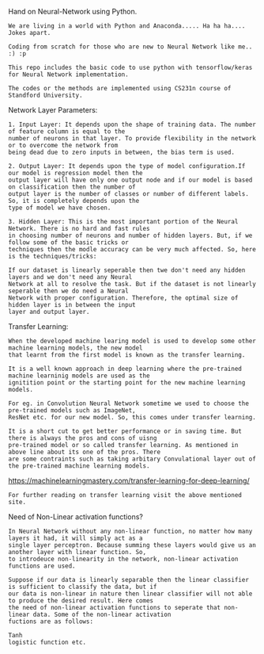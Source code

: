Hand on Neural-Network using Python.

	We are living in a world with Python and Anaconda..... Ha ha ha.... Jokes apart.

	Coding from scratch for those who are new to Neural Network like me.. :) :p
	
	This repo includes the basic code to use python with tensorflow/keras for Neural Network implementation.

	The codes or the methods are implemented using CS231n course of Standford University.
	
Network Layer Parameters:
	
	1. Input Layer: It depends upon the shape of training data. The number of feature column is equal to the 
	number of neurons in that layer. To provide flexibility in the network or to overcome the network from 
	being dead due to zero inputs in between, the bias term is used.
	
	2. Output Layer: It depends upon the type of model configuration.If our model is regression model then the
	output layer will have only one output node and if our model is based on classification then the number of 
	output layer is the number of classes or number of different labels. So, it is completely depends upon the
	type of model we have chosen.
	
	3. Hidden Layer: This is the most important portion of the Neural Network. There is no hard and fast rules 
	in choosing number of neurons and number of hidden layers. But, if we follow some of the basic tricks or 
	techniques then the modle accuracy can be very much affected. So, here is the techniques/tricks:
	
	If our dataset is linearly seperable then twe don't need any hidden layers and we don't need any Neural 
	Network at all to resolve the task. But if the dataset is not linearly seperable then we do need a Neural 
	Network with proper configuration. Therefore, the optimal size of hidden layer is in between the input 
	layer and output layer. 

Transfer Learning:

	When the developed machine learing model is used to develop some other machine learning models, the new model
	that learnt from the first model is known as the transfer learning.
	
	It is a well known approach in deep learning where the pre-trained machine learninig models are used as the 
	ignitition point or the starting point for the new machine learning models.
	
	For eg. in Convolution Neural Network sometime we used to choose the pre-trained models such as ImageNet, 
	ResNet etc. for our new model. So, this comes under transfer learning.
	
	It is a short cut to get better performance or in saving time. But there is always the pros and cons of uisng 
	pre-trained model or so called transfer learning. As mentioned in above line about its one of the pros. There
	are some contraints such as taking arbitary Convulational layer out of the pre-trained machine learning models.
	
https://machinelearningmastery.com/transfer-learning-for-deep-learning/

	For further reading on transfer learning visit the above mentioned site.
	
Need of Non-Linear activation functions?

	In Neural Network without any non-linear function, no matter how many layers it had, it will simply act as a
	single layer perceptron. Because summing these layers would give us an another layer with linear function. So,
	to introdeuce non-linearity in the network, non-linear activation functions are used.
	
	Suppose if our data is linearly separable then the linear classifier is sufficient to classify the data, but if
	our data is non-linear in nature then linear classifier will not able to produce the desired result. Here comes
	the need of non-linear activation functions to seperate that non-linear data. Some of the non-linear activation 
	fuctions are as follows:
	
	Tanh
	logistic function etc.
	

	

